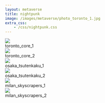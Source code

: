 ```yaml
---
layout: metaverse
title: nightpunk
image: /images/metaverse/photo_toronto_1.jpg
extra_css: 
    - /css/nightpunk.css
---
```


<div class="image">
    <img src="/metaverse/images/photo_toronto_1.jpg"/>
</div>
<div class="text">
    toronto_core_1
</div>

<div class="image">
    <img src="/metaverse/images/photo_toronto_2.jpg"/>
</div>
<div class="text">
    toronto_core_2
</div>

<div class="image">
    <img src="/metaverse/images/photo_osaka_1.jpg"/>
</div>
<div class="text">
    osaka_tsutenkaku_1
</div>

<div class="image">
    <img src="/metaverse/images/photo_osaka_2.jpg"/>
</div>
<div class="text">
    osaka_tsutenkaku_2
</div>

<div class="image">
    <img src="/metaverse/images/photo_milan_1.jpg"/>
</div>
<div class="text">
    milan_skyscrapers_1
</div>

<div class="image">
    <img src="/metaverse/images/photo_milan_2.jpg"/>
</div>
<div class="text">
    milan_skyscrapers_2
</div>
